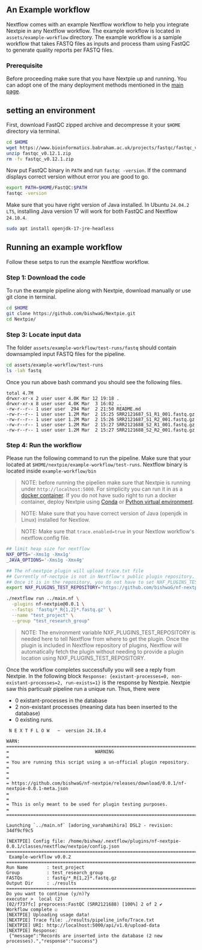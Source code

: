 
## An Example workflow

Nextflow comes with an example Nextflow workflow to help you integrate Nextpie in any Nextflow workflow. The example workflow is located in `assets/example-workflow` directory. The example workflow is a samiple workflow that takes FASTQ files as inputs and process tham using FastQC to generate quality reports per FASTQ files.

### Prerequisite
Before proceeding make sure that you have Nextpie up and running. You can adopt one of the many deployment methods mentioned in the [main page](../README.md).

## setting an environment

First, download FastQC zipped archive and decompresse it your `$HOME` directory via terminal.

```bash
cd $HOME
wget https://www.bioinformatics.babraham.ac.uk/projects/fastqc/fastqc_v0.12.1.zip
unzip fastqc_v0.12.1.zip
rm -fv fastqc_v0.12.1.zip
```

Now put FastQC binary in `PATH` and run `fastqc -version`. If the command displays correct version without error you are good to go.

```bash
export PATH=$HOME/FastQC:$PATH
fastqc -version
```
Make sure that you have right version of Java installed. In Ubuntu `24.04.2 LTS`, installing Java version 17 will work for both FastQC and Nextflow `24.10.4`.

```bash
sudo apt install openjdk-17-jre-headless
```

## Running an example workflow

Follow these setps to run the example Nextflow workflow.


### Step 1: Download the code
To run the example pipeline along with Nextpie, download manually or use git clone in terminal.

```bash
cd $HOME
git clone https://github.com/bishwaG/Nextpie.git
cd Nextpie/
```

### Step 3: Locate input data

The folder `assets/example-workflow/test-runs/fastq` should contain downsampled input FASTQ files for the pipeline.

```bash
cd assets/example-workflow/test-runs
ls -lah fastq
```

Once you run above bash command you should see the following files.
```
total 4.7M
drwxr-xr-x 2 user user 4.0K Mar 12 19:18 .
drwxr-xr-x 8 user user 4.0K Mar  3 16:02 ..
-rw-r--r-- 1 user user  294 Mar  2 21:50 README.md
-rw-r--r-- 1 user user 1.2M Mar  2 15:25 SRR2121687_S1_R1_001.fastq.gz
-rw-r--r-- 1 user user 1.2M Mar  2 15:26 SRR2121687_S1_R2_001.fastq.gz
-rw-r--r-- 1 user user 1.2M Mar  2 15:27 SRR2121688_S2_R1_001.fastq.gz
-rw-r--r-- 1 user user 1.2M Mar  2 15:27 SRR2121688_S2_R2_001.fastq.gz
```

### Step 4: Run the workflow

Please run the following command to run the pipeline. Make sure that your located at `$HOME/nextpie/example-workflow/test-runs`. Nextflow binary is located inside `example-workflow/bin`

> NOTE: before running the pipelien make sure that Nextpie is running under `http://localhost:5000`. For simplicity you can run it in as a [docker container](deploy-docker.md). If you do not have sudo right to run a docker container, deploy Nextpie using [Conda](deploy-conda.md) or [Python virtual environment](deploy-python.md).

> NOTE: Make sure that you have correct version of Java (openjdk in Linux) installed for Nextlow. 

>NOTE: Make sure that `trace.enabled=true` in your Nextlow workflow's nextflow.config file.
>
```bash
## limit heap size for nextflow
NXF_OPTS='-Xms1g -Xmx1g'
_JAVA_OPTIONS='-Xms1g -Xmx4g'

## The nf-nextpie plugin will upload trace.txt file
## Currently nf-nectpie is not in Nextflow's public plugin repository.
## Once it is in the repository, you do not have to set NXF_PLUGINS_TEST_REPOSITORY.
export NXF_PLUGINS_TEST_REPOSITORY="https://github.com/bishwaG/nf-nextpie/releases/download/0.0.1/nf-nextpie-0.0.1-meta.json"

./nextflow run ../main.nf \
  -plugins nf-nextpie@0.0.1 \
  --fastqs 'fastq/*_R{1,2}*.fastq.gz' \
  --name "test_project" \
  --group "test_research_group"
```

> NOTE: The environment variable NXF_PLUGINS_TEST_REPOSITORY is needed here to tell Nextflow from where to get the plugin. Once the plugin is included in Nextflow repository of plugins, Nextflow will automatically fetch the plugin without needing to provide a plugin location using NXF_PLUGINS_TEST_REPOSITORY.

Once the workflow completes successfully you will see a reply from Nextpie. In the following block `Response: {existant-processes=0, non-existant-processes=2, run-exists=1}` is the response by Nextpie. Nextpie saw this particualr pipeline run a unique run. Thus, there were

* 0 existant-processes in the database
* 2 non-existant processes (meaning data has been inserted to the database)
* 0 existing runs.


```
 N E X T F L O W   ~  version 24.10.4

WARN: =======================================================================
=                                WARNING                                    =
= You are running this script using a un-official plugin repository.        =
=                                                                           =
= https://github.com/bishwaG/nf-nextpie/releases/download/0.0.1/nf-nextpie-0.0.1-meta.json
=                                                                           =
= This is only meant to be used for plugin testing purposes.                =
=============================================================================

Launching `../main.nf` [adoring_varahamihira] DSL2 - revision: 34df9cf9c5

[NEXTPIE] Config file: /home/bishwa/.nextflow/plugins/nf-nextpie-0.0.1/classes/nextflow/nextpie/config.json
===============================================================================
 Example-workflow v0.0.2
===============================================================================
Run Name       : test_project
Group          : test_research_group
FASTQs         : fastq/*_R{1,2}*.fastq.gz
Output Dir     : ./results
===============================================================================
Do you want to continue (y/n)?y
executor >  local (2)
[02/f737fc] preprocess:FastQC (SRR2121688) [100%] 2 of 2 ✔
Workflow complete ☑️ 
[NEXTPIE] Uploading usage data!
[NEXTPIE] Trace file: ./results/pipeline_info/Trace.txt
[NEXTPIE] URI: http://localhost:5000/api/v1.0/upload-data
[NEXTPIE] Response:
 {"message":"Records are inserted into the database (2 new processes).","response":"success"}
```

